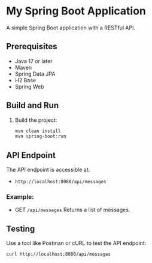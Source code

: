 # My Spring Boot Application

A simple Spring Boot application with a RESTful API.
## Prerequisites

- Java 17 or later
- Maven
- Spring Data JPA
- H2 Base
- Spring Web
## Build and Run

1. Build the project:

   ```bash
   mvn clean install
   mvn spring-boot:run
   
## API Endpoint

The API endpoint is accessible at:

- `http://localhost:8080/api/messages`

### Example:

- GET `/api/messages`
Returns a list of messages.

## Testing

Use a tool like Postman or cURL to test the API endpoint:

```bash
curl http://localhost:8080/api/messages
